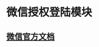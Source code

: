 #  微信授权登陆模块

## [微信官方文档](http://mp.weixin.qq.com/wiki?t=resource/res_main&id=mp1421140842&token=&lang=zh_CN)
